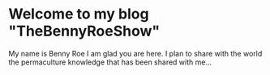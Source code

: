 # Welcome to my blog "TheBennyRoeShow"
My name is Benny Roe
I am glad you are here. I plan to share with the world the permaculture knowledge that has been shared with me...

